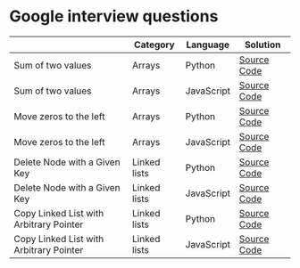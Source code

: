 # Google interview questions

|  | Category | Language | Solution |
| --- | --- | --- | --- |
| Sum of two values | Arrays | Python | [Source Code](/solutions/python/sum-of-two-values.py) |
| Sum of two values | Arrays | JavaScript | [Source Code](/solutions/javascript/sum-of-two-values.js) |
| Move zeros to the left | Arrays | Python | [Source Code](/solutions/python/move-zeros-to-the-left.py) |
| Move zeros to the left  | Arrays | JavaScript | [Source Code](/solutions/javascript/move-zeros-to-the-left.js) |
| Delete Node with a Given Key | Linked lists | Python | [Source Code](/solutions/python/delete-node-with-given-key.py) |
| Delete Node with a Given Key | Linked lists | JavaScript | [Source Code](/solutions/javascript//delete-node-with-given-key.js) |
| Copy Linked List with Arbitrary Pointer | Linked lists | Python | [Source Code](/solutions/python/copy-linked-list-with-arbitrary-pointer.py) |
| Copy Linked List with Arbitrary Pointer | Linked lists | JavaScript | [Source Code](/solutions/javascript/copy-linked-list-with-arbitrary-pointer.js) |
